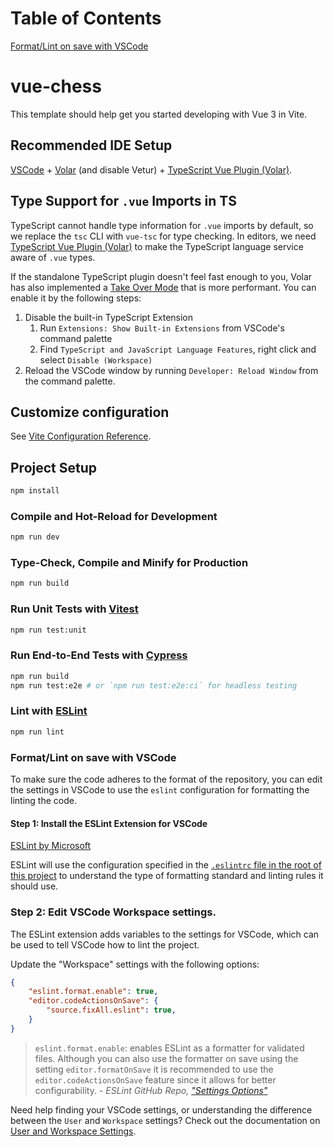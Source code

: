 # Table of Contents
[Format/Lint on save with VSCode](#formatlint-on-save-with-vscode)


# vue-chess

This template should help get you started developing with Vue 3 in Vite.

## Recommended IDE Setup

[VSCode](https://code.visualstudio.com/) + [Volar](https://marketplace.visualstudio.com/items?itemName=Vue.volar) (and disable Vetur) + [TypeScript Vue Plugin (Volar)](https://marketplace.visualstudio.com/items?itemName=Vue.vscode-typescript-vue-plugin).

## Type Support for `.vue` Imports in TS

TypeScript cannot handle type information for `.vue` imports by default, so we replace the `tsc` CLI with `vue-tsc` for type checking. In editors, we need [TypeScript Vue Plugin (Volar)](https://marketplace.visualstudio.com/items?itemName=Vue.vscode-typescript-vue-plugin) to make the TypeScript language service aware of `.vue` types.

If the standalone TypeScript plugin doesn't feel fast enough to you, Volar has also implemented a [Take Over Mode](https://github.com/johnsoncodehk/volar/discussions/471#discussioncomment-1361669) that is more performant. You can enable it by the following steps:

1. Disable the built-in TypeScript Extension
    1) Run `Extensions: Show Built-in Extensions` from VSCode's command palette
    2) Find `TypeScript and JavaScript Language Features`, right click and select `Disable (Workspace)`
2. Reload the VSCode window by running `Developer: Reload Window` from the command palette.

## Customize configuration

See [Vite Configuration Reference](https://vitejs.dev/config/).

## Project Setup

```sh
npm install
```

### Compile and Hot-Reload for Development

```sh
npm run dev
```

### Type-Check, Compile and Minify for Production

```sh
npm run build
```

### Run Unit Tests with [Vitest](https://vitest.dev/)

```sh
npm run test:unit
```

### Run End-to-End Tests with [Cypress](https://www.cypress.io/)

```sh
npm run build
npm run test:e2e # or `npm run test:e2e:ci` for headless testing
```

### Lint with [ESLint](https://eslint.org/)

```sh
npm run lint
```

### Format/Lint on save with VSCode 

To make sure the code adheres to the format of the repository, you can edit the settings in VSCode to use the `eslint` configuration for formatting the linting the code.

#### Step 1: Install the ESLint Extension for VSCode

[ESLint by Microsoft](https://marketplace.visualstudio.com/items?itemName=dbaeumer.vscode-eslint)

ESLint will use the configuration specified in the [`.eslintrc` file in the root of this project]("./.eslintrc.cjs") to understand the type of formatting standard and linting rules it should use.


### Step 2: Edit VSCode Workspace settings.

The ESLint extension adds variables to the settings for VSCode, which can be used to tell VSCode how to lint the project.

Update the "Workspace" settings with the following options:


```json
{
    "eslint.format.enable": true,
    "editor.codeActionsOnSave": {
        "source.fixAll.eslint": true,
    }
}
```


> `eslint.format.enable`: enables ESLint as a formatter for validated files. Although you can also use the formatter on save using the setting `editor.formatOnSave` it is recommended to use the `editor.codeActionsOnSave` feature since it allows for better configurability. - _ESLint GitHub Repo, ["Settings Options"](https://github.com/Microsoft/vscode-eslint#settings-options)_


Need help finding your VSCode settings, or understanding the difference between the `User` and `Workspace` settings? Check out the documentation on [User and Workspace Settings](https://code.visualstudio.com/docs/getstarted/settings).

